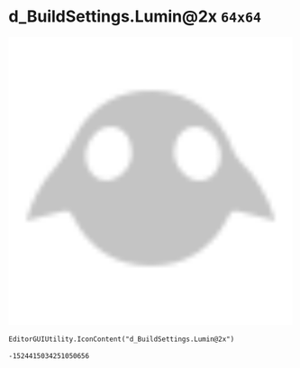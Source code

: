 # d_BuildSettings.Lumin@2x `64x64`
<img src="/img/d_BuildSettings.Lumin@2x.png" width=512 height=512>

``` CSharp
EditorGUIUtility.IconContent("d_BuildSettings.Lumin@2x")
```
```
-1524415034251050656
```
